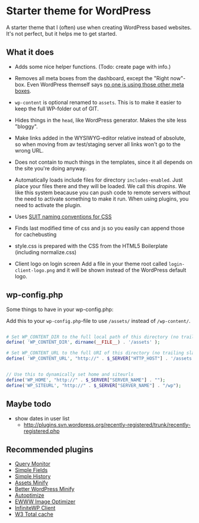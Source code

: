 # Starter theme for WordPress

A starter theme that I (often) use when creating WordPress based websites. It's not perfect, but it helps me to get started.

## What it does

* Adds some nice helper functions. (Todo: create page with info.)

* Removes all meta boxes from the dashboard, except the "Right now"-box. Even WordPress themself says [no one is using those other meta boxes](http://make.wordpress.org/ui/2013/08/21/3-8-dashboard-plugin/).

* `wp-content` is optional renamed to `assets`. This is to make it easier to keep the full WP-folder out of GIT.

* Hides things in the `head`, like WordPress generator. Makes the site less "bloggy".

* Make links added in the WYSIWYG-editor relative instead of absolute, so when moving from av test/staging server all links won't go to the wrong URL.

* Does not contain to much things in the templates, since it all depends on the site you're doing anyway.

* Automatically loads include files for directory `includes-enabled`. Just place your files there and they will be loaded. We call this *dropins*. We like this system beacause you can push code to remote servers without the need to activate something to make it run. When using plugins, you need to activate the plugin.

* Uses [SUIT naming conventions for CSS](https://github.com/suitcss/suit/blob/master/doc/components.md)

* Finds last modified time of css and js so you easily can append those for cachebusting

* style.css is prepared with the CSS from the HTML5 Boilerplate (including normalize.css)
 
* Client logo on login screen
  Add a file in your theme root called `login-client-logo.png` and it will be shown instead of the WordPress default logo.

## wp-config.php

Some things to have in your wp-config.php:

Add this to your `wp-config.php`-file to use `/assets/` instead of `/wp-content/`.

```php

# Set WP_CONTENT_DIR to the full local path of this directory (no trailing slash), e.g.
define( 'WP_CONTENT_DIR', dirname(__FILE__) . '/assets' );

# Set WP_CONTENT_URL to the full URI of this directory (no trailing slash), e.g.
define( 'WP_CONTENT_URL', "http://" . $_SERVER["HTTP_HOST"] . '/assets');

```

```php

// Use this to dynamically set home and siteurls
define('WP_HOME', "http://" . $_SERVER["SERVER_NAME"] . "");
define('WP_SITEURL', "http://" . $_SERVER["SERVER_NAME"] . "/wp");

```

## Maybe todo

- show dates in user list
    - http://plugins.svn.wordpress.org/recently-registered/trunk/recently-registered.php

## Recommended plugins

* [Query Monitor](http://wordpress.org/plugins/query-monitor/)
* [Simple Fields](https://wordpress.org/plugins/simple-fields/)
* [Simple History](https://wordpress.org/plugins/simple-history/)
* [Assets Minify](http://wordpress.org/plugins/assetsminify/)
* [Better WordPress Minify](http://wordpress.org/plugins/bwp-minify/)
* [Autoptimize](http://wordpress.org/plugins/autoptimize/)
* [EWWW Image Optimizer](http://wordpress.org/plugins/ewww-image-optimizer/)
* [InfiniteWP Client](http://wordpress.org/plugins/iwp-client/)
* [W3 Total cache](http://wordpress.org/plugins/w3-total-cache/)
